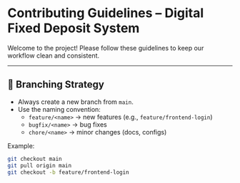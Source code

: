 # Contributing Guidelines – Digital Fixed Deposit System

Welcome to the project! Please follow these guidelines to keep our workflow clean and consistent.

---

## 🔑 Branching Strategy
- Always create a new branch from `main`.
- Use the naming convention:
  - `feature/<name>` → new features (e.g., `feature/frontend-login`)
  - `bugfix/<name>` → bug fixes
  - `chore/<name>` → minor changes (docs, configs)

Example:
```bash
git checkout main
git pull origin main
git checkout -b feature/frontend-login
